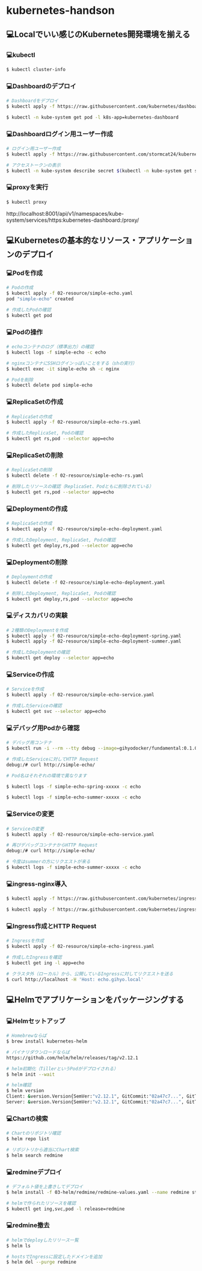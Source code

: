 # kubernetes-handson

## 💻Localでいい感じのKubernetes開発環境を揃える

### 💻kubectl

```bash
$ kubectl cluster-info
```

### 💻Dashboardのデプロイ

```bash
# Dashboardをデプロイ
$ kubectl apply -f https://raw.githubusercontent.com/kubernetes/dashboard/v1.10.1/src/deploy/recommended/kubernetes-dashboard.yaml

$ kubectl -n kube-system get pod -l k8s-app=kubernetes-dashboard
```

### 💻Dashboardログイン用ユーザー作成

```bash
# ログイン用ユーザー作成
$ kubectl apply -f https://raw.githubusercontent.com/stormcat24/kubernetes-handson/master/01-setup/admin-user.yaml

# アクセストークンの表示
$ kubectl -n kube-system describe secret $(kubectl -n kube-system get secret | grep admin-user | awk '{print $1}')
```

### 💻proxyを実行

```bash
$ kubectl proxy
```

http://localhost:8001/api/v1/namespaces/kube-system/services/https:kubernetes-dashboard:/proxy/

## 💻Kubernetesの基本的なリソース・アプリケーションのデプロイ

### 💻Podを作成

```bash
# Podの作成
$ kubectl apply -f 02-resource/simple-echo.yaml
pod "simple-echo" created

# 作成したPodの確認
$ kubectl get pod
```

### 💻Podの操作

```bash
# echoコンテナのログ（標準出力）の確認
$ kubectl logs -f simple-echo -c echo

# nginxコンテナにSSHログインっぽいことをする（shの実行）
$ kubectl exec -it simple-echo sh -c nginx

# Podを削除
$ kubectl delete pod simple-echo
```

### 💻ReplicaSetの作成

```bash
# ReplicaSetの作成
$ kubectl apply -f 02-resource/simple-echo-rs.yaml

# 作成したReplicaSet, Podの確認
$ kubectl get rs,pod --selector app=echo
```

### 💻ReplicaSetの削除

```bash
# ReplicaSetの削除
$ kubectl delete -f 02-resource/simple-echo-rs.yaml

# 削除したリソースの確認（ReplicaSet、Podともに削除されている）
$ kubectl get rs,pod --selector app=echo
```

### 💻Deploymentの作成

```bash
# ReplicaSetの作成
$ kubectl apply -f 02-resource/simple-echo-deployment.yaml

# 作成したDeployment, ReplicaSet, Podの確認
$ kubectl get deploy,rs,pod --selector app=echo
```

### 💻Deploymentの削除

```bash
# Deploymentの作成
$ kubectl delete -f 02-resource/simple-echo-deployment.yaml

# 削除したDeployment, ReplicaSet, Podの確認
$ kubectl get deploy,rs,pod --selector app=echo
```

### 💻ディスカバリの実験

```bash
# 2種類のDeploymentを作成
$ kubectl apply -f 02-resource/simple-echo-deployment-spring.yaml
$ kubectl apply -f 02-resource/simple-echo-deployment-summer.yaml

# 作成したDeploymentの確認
$ kubectl get deploy --selector app=echo
```

### 💻Serviceの作成

```bash
# Serviceを作成
$ kubectl apply -f 02-resource/simple-echo-service.yaml

# 作成したServiceの確認
$ kubectl get svc --selector app=echo
```

### 💻デバッグ用Podから確認

```bash
# デバッグ用コンテナ
$ kubectl run -i --rm --tty debug --image=gihyodocker/fundamental:0.1.0 --restart=Never -- bash -il

# 作成したServiceに対してHTTP Request
debug:/# curl http://simple-echo/

# Pod名はそれぞれの環境で異なります

$ kubectl logs -f simple-echo-spring-xxxxx -c echo

$ kubectl logs -f simple-echo-summer-xxxxx -c echo
```

### 💻Serviceの変更

```bash
# Serviceの変更
$ kubectl apply -f 02-resource/simple-echo-service.yaml

# 再びデバッグコンテナからHTTP Request
debug:/# curl http://simple-echo/

# 今度はsummerの方にリクエストが来る
$ kubectl logs -f simple-echo-summer-xxxxx -c echo
```

### 💻ingress-nginx導入

```bash
$ kubectl apply -f https://raw.githubusercontent.com/kubernetes/ingress-nginx/nginx-0.21.0/deploy/mandatory.yaml

$ kubectl apply -f https://raw.githubusercontent.com/kubernetes/ingress-nginx/nginx-0.21.0/deploy/provider/cloud-generic.yaml
```

### 💻Ingress作成とHTTP Request

```bash
# Ingressを作成
$ kubectl apply -f 02-resource/simple-echo-ingress.yaml

# 作成したIngressを確認
$ kubectl get ing -l app=echo

# クラスタ外（ローカル）から、公開しているIngressに対してリクエストを送る　
$ curl http://localhost -H 'Host: echo.gihyo.local'
```

## 💻Helmでアプリケーションをパッケージングする

### 💻Helmセットアップ

```bash
# Homebrewならば
$ brew install kubernetes-helm

# バイナリダウンロードならば
https://github.com/helm/helm/releases/tag/v2.12.1

# helm初期化（TillerというPodがデプロイされる）
$ helm init --wait

# helm確認
$ helm version
Client: &version.Version{SemVer:"v2.12.1", GitCommit:"02a47c7...", GitTreeState:"clean"}
Server: &version.Version{SemVer:"v2.12.1", GitCommit:"02a47c7...", GitTreeState:"clean"}
```

### 💻Chartの検索

```bash
# Chartのリポジトリ確認
$ helm repo list

# リポジトリから適当にChart検索
$ helm search redmine
```

### 💻redmineデプロイ

```bash
# デフォルト値を上書きしてデプロイ
$ helm install -f 03-helm/redmine/redmine-values.yaml --name redmine stable/redmine

# helmで作られたリソースを確認
$ kubectl get ing,svc,pod -l release=redmine
```

### 💻redmine撤去

```bash
# helmでdeployしたリリース一覧
$ helm ls

# hostsでIngressに設定したドメインを追加
$ helm del --purge redmine
```
